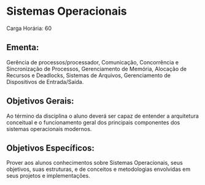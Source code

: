 # Sistemas Operacionais 

Carga Horária: 60

## Ementa:

Gerência de processos/processador, Comunicação, Concorrência e Sincronização de Processos, Gerenciamento de Memória, Alocação de Recursos e Deadlocks, Sistemas de Arquivos, Gerenciamento de Dispositivos de Entrada/Saída.

## Objetivos Gerais:

Ao término da disciplina o aluno deverá ser capaz de entender a arquitetura conceitual e o funcionamento geral dos principais componentes dos sistemas operacionais modernos.

## Objetivos Específicos:

Prover aos alunos conhecimentos sobre Sistemas Operacionais, seus objetivos, suas estruturas, e de conceitos e metodologias envolvidas em seus projetos e implementações.